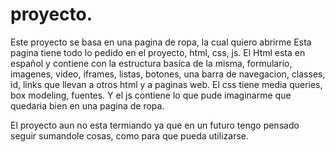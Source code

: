 # proyecto.
Este proyecto se basa en una pagina de ropa, la cual quiero abrirme
Esta pagina tiene todo lo pedido en el proyecto, html, css, js.
El Html esta en español y contiene con la estructura basica de la misma, formulario, imagenes, video, iframes, listas, botones, una barra de navegacion, classes, id, links que llevan a otros html y a paginas web.
El css tiene media queries, box modeling, fuentes.
Y el js contiene lo que pude imaginarme que quedaria bien en una pagina de ropa.

El proyecto aun no esta termiando ya que en un futuro tengo pensado seguir sumandole cosas, como para que pueda utilizarse. 
